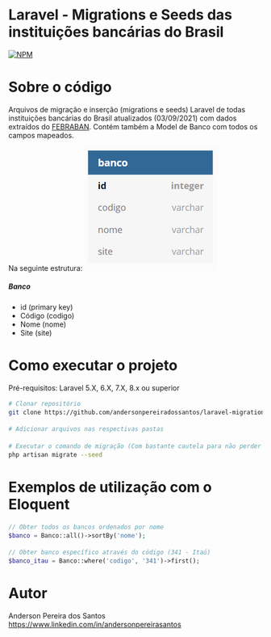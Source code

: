 # Laravel - Migrations e Seeds das instituições bancárias do Brasil
[![NPM](https://img.shields.io/npm/l/react)](https://github.com/andersonpereiradossantos/laravel-migration-seed-bancos-brasileiros/blob/main/LICENSE) 
# Sobre o código
Arquivos de migração e inserção (migrations e seeds) Laravel de todas instituições bancárias do Brasil atualizados (03/09/2021) com dados extraídos do [FEBRABAN](https://portal.febraban.org.br/pagina/3164/12/pt-br/associados). Contém também a Model de Banco com todos os campos mapeados.

Na seguinte estrutura:
![DER](https://github.com/andersonpereiradossantos/assets/blob/main/laravel-migration-seeds-bancos-brasileiros-der.png?raw=true)
##### Banco
- id (primary key)
- Código (codigo)
- Nome (nome)
- Site (site)

# Como executar o projeto
Pré-requisitos: Laravel 5.X, 6.X, 7.X, 8.x ou superior

```bash
# Clonar repositório
git clone https://github.com/andersonpereiradossantos/laravel-migration-seed-bancos-brasileiros.git

# Adicionar arquivos nas respectivas pastas

# Executar o comando de migração (Com bastante cautela para não perder os dados existentes no seu banco de dados)
php artisan migrate --seed
```

# Exemplos de utilização com o Eloquent
```php
// Obter todos os bancos ordenados por nome
$banco = Banco::all()->sortBy('nome');

// Obter banco específico através do código (341 - Itaú)
$banco_itau = Banco::where('codigo', '341')->first();
```
# Autor
Anderson Pereira dos Santos
https://www.linkedin.com/in/andersonpereirasantos